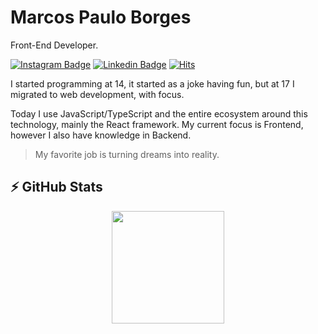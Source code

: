 # Marcos Paulo Borges

Front-End Developer.
 
[![Instagram Badge](https://img.shields.io/badge/-@eumarcosborgs-008E79?style=flat-square&labelColor=008E79&logo=instagram&logoColor=white&link=https://instagram.com/eumarcosborgs)](https://instagram.com/eumarcosborgs) 
[![Linkedin Badge](https://img.shields.io/badge/-Marcos%20Paulo-008E79?style=flat-square&logo=Linkedin&logoColor=white&link=https://www.linkedin.com/in/eumarcosborgs/)](https://www.linkedin.com/in/eumarcosborgs/) 
[![Hits](https://hits.seeyoufarm.com/api/count/incr/badge.svg?url=https%3A%2F%2Fgithub.com%2Feumarcosborgs%2Fhit-counter&count_bg=%23008E79&title_bg=%008E79&icon=&icon_color=%008E79&title=Views&edge_flat=false)](https://hits.seeyoufarm.com)


I started programming at 14, it started as a joke having fun, but at 17 I migrated to web development, with focus.

Today I use JavaScript/TypeScript and the entire ecosystem around this technology, mainly the React framework. My current focus is Frontend, however I also have knowledge in Backend.


> My favorite job is turning dreams into reality.

## ⚡ GitHub Stats

<div align="center">
  <a href="https://github.com/eumarcosborgs">
  <img height="180em" src="https://github-readme-stats.vercel.app/api/top-langs/?username=eumarcosborgs&layout=compact&langs_count=7&theme=dracula"/>
</div>
